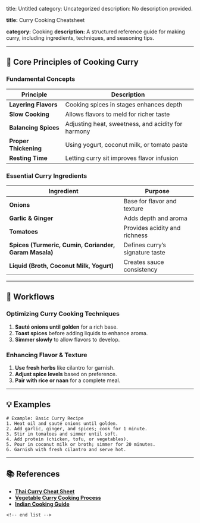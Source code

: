 title: Untitled
category: Uncategorized
description: No description provided.

**title:** Curry Cooking Cheatsheet

**category:** Cooking
**description:** A structured reference guide for making curry, including ingredients, techniques, and seasoning tips.

---

## 🍛 **Core Principles of Cooking Curry**

### **Fundamental Concepts**

| Principle                   | Description                                        |
| --------------------------- | -------------------------------------------------- |
| **Layering Flavors**  | Cooking spices in stages enhances depth            |
| **Slow Cooking**      | Allows flavors to meld for richer taste            |
| **Balancing Spices**  | Adjusting heat, sweetness, and acidity for harmony |
| **Proper Thickening** | Using yogurt, coconut milk, or tomato paste        |
| **Resting Time**      | Letting curry sit improves flavor infusion         |

### **Essential Curry Ingredients**

| Ingredient                                                  | Purpose                          |
| ----------------------------------------------------------- | -------------------------------- |
| **Onions**                                            | Base for flavor and texture      |
| **Garlic & Ginger**                                   | Adds depth and aroma             |
| **Tomatoes**                                          | Provides acidity and richness    |
| **Spices (Turmeric, Cumin, Coriander, Garam Masala)** | Defines curry’s signature taste |
| **Liquid (Broth, Coconut Milk, Yogurt)**              | Creates sauce consistency        |

---

## 🔄 **Workflows**

### **Optimizing Curry Cooking Techniques**

1. **Sauté onions until golden** for a rich base.
2. **Toast spices** before adding liquids to enhance aroma.
3. **Simmer slowly** to allow flavors to develop.

### **Enhancing Flavor & Texture**

1. **Use fresh herbs** like cilantro for garnish.
2. **Adjust spice levels** based on preference.
3. **Pair with rice or naan** for a complete meal.

---

## 💡 **Examples**

```plaintext
# Example: Basic Curry Recipe
1. Heat oil and sauté onions until golden.  
2. Add garlic, ginger, and spices; cook for 1 minute.  
3. Stir in tomatoes and simmer until soft.  
4. Add protein (chicken, tofu, or vegetables).  
5. Pour in coconut milk or broth; simmer for 20 minutes.  
6. Garnish with fresh cilantro and serve hot.  
```

---

## 📚 **References**

- **[Thai Curry Cheat Sheet](https://www.pinterest.com/pin/thai-curry-cheat-sheet-recipe-the-wanderlust-kitchen--418623727846941356/)**
- **[Vegetable Curry Cooking Process](https://create.vista.com/templates/vegetable-curry-cooking-process/id-5f4cf9eaa637ee11e343943b/)**
- **[Indian Cooking Guide](https://www.dummies.com/article/home-auto-hobbies/food-drink/recipes/indian/indian-cooking-for-dummies-cheat-sheet-286697/)**

```
<!-- end list -->
```